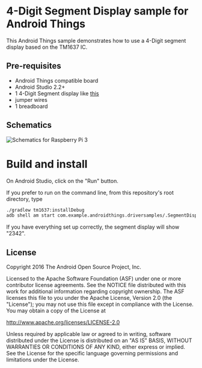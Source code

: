4-Digit Segment Display sample for Android Things
=================================================

This Android Things sample demonstrates how to use a 4-Digit segment display
based on the TM1637 IC.

Pre-requisites
--------------

- Android Things compatible board
- Android Studio 2.2+
- 1 4-Digit Segment display like [this](http://wiki.seeed.cc/Grove-4-Digit_Display/)
- jumper wires
- 1 breadboard


Schematics
----------

![Schematics for Raspberry Pi 3](rpi3_schematics.png)


Build and install
=================

On Android Studio, click on the "Run" button.

If you prefer to run on the command line, from this repository's root directory, type

```bash
./gradlew tm1637:installDebug
adb shell am start com.example.androidthings.driversamples/.SegmentDisplayActivity
```

If you have everything set up correctly, the segment display will show "2342".

License
-------

Copyright 2016 The Android Open Source Project, Inc.

Licensed to the Apache Software Foundation (ASF) under one or more contributor
license agreements.  See the NOTICE file distributed with this work for
additional information regarding copyright ownership.  The ASF licenses this
file to you under the Apache License, Version 2.0 (the "License"); you may not
use this file except in compliance with the License.  You may obtain a copy of
the License at

  http://www.apache.org/licenses/LICENSE-2.0

Unless required by applicable law or agreed to in writing, software
distributed under the License is distributed on an "AS IS" BASIS, WITHOUT
WARRANTIES OR CONDITIONS OF ANY KIND, either express or implied.  See the
License for the specific language governing permissions and limitations under
the License.
